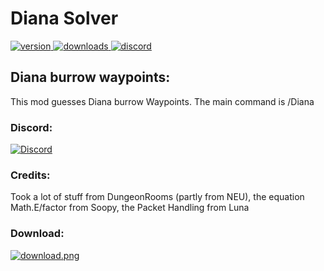 # Diana Solver

<p align="left">
  <a href="https://github.com/Doppelclick/Diana/releases/latest" target="_blank">
    <img alt="version" src="https://img.shields.io/github/release/Doppelclick/Diana?color=%239f00ff&style=for-the-badge" />
  </a>
  <a href="https://github.com/Doppelclick/Diana/releases/latest" target="_blank">
    <img alt="downloads" src="https://img.shields.io/github/downloads/Doppelclick/Diana/total?color=%239f00ff&style=for-the-badge" />
  </a>
  <a href="https://discord.com/channels/@me" target="_blank">
    <img alt="discord" src="https://img.shields.io/badge/Discord-Doppelclick%235993-blue?style=for-the-badge&logo=appveyor" />
  </a>
</p>

## Diana burrow waypoints:
This mod guesses Diana burrow Waypoints.
The main command is /Diana

### Discord:
[![Discord](https://img.shields.io/badge/Discord-Doppelclick%235993-blue?style=for-the-badge&logo=appveyor)](https://discord.com/channels/@me)

### Credits:
Took a lot of stuff from DungeonRooms (partly from NEU), the equation Math.E/factor from Soopy, the Packet Handling from Luna

### Download:
<p align="left">
  <a href="https://github.com/Doppelclick/Diana/releases/latest" target="_blank">
    <img alt="download.png" src="https://img.shields.io/badge/%E2%A0%80-Download-brightgreen?style=for-the-badge&logo=appveyor" />
  </a>
</p>
